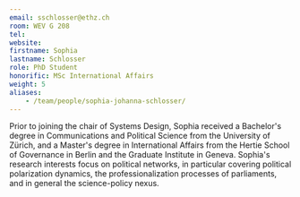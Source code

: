 ```yaml
---
email: sschlosser@ethz.ch
room: WEV G 208
tel:
website:
firstname: Sophia
lastname: Schlosser
role: PhD Student
honorific: MSc International Affairs
weight: 5
aliases:
    - /team/people/sophia-johanna-schlosser/
---
```


Prior to joining the chair of Systems Design, Sophia received a Bachelor's degree in Communications and Political Science from the University of Zürich, and a Master's degree in International Affairs from the Hertie School of Governance in Berlin and the Graduate Institute in Geneva.
Sophia's research interests focus on political networks, in particular covering political polarization dynamics, the professionalization processes of parliaments, and in general the science-policy nexus.

